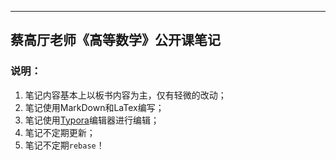 ***

## 蔡高厅老师《高等数学》公开课笔记

### 说明：

1. 笔记内容基本上以板书内容为主，仅有轻微的改动；
2. 笔记使用MarkDown和LaTex编写；
3. 笔记使用[Typora](https://typora.io)编辑器进行编辑；
4. 笔记不定期更新；
5. 笔记不定期`rebase`！

